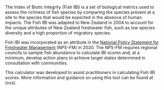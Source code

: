 The Index of Biotic Integrity (Fish IBI) is a set of biological metrics used to assess the richness of fish species by comparing the species present at a site to the species that would be expected in the absence of human impacts.
The Fish IBI was adapted to New Zealand in 2004 to account for the unique attributes of New Zealand freshwater fish, such as low species diversity and a high proportion of migratory species.

Fish IBI was incorporated as an attribute in the [National Policy Statement for Freshwater Management](https://environment.govt.nz/publications/national-policy-statement-for-freshwater-management-2020/) (NPS-FM) in 2020.
The NPS-FM requires regional councils to sample fish abundance to calculate IBI scores and, at a minimum, develop action plans to achieve target states determined in consultation with communities.

This calculator was developed to assist practitioners in calculating Fish IBI scores. More information and guidance on using this tool can be found at (xxx). 
